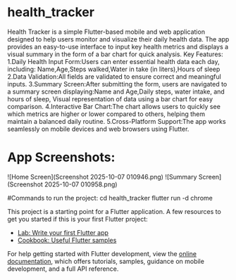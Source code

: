 # health_tracker
Health Tracker is a simple Flutter-based mobile and web application designed to help users monitor and visualize their daily health data. The app provides an easy-to-use interface to input key health metrics and displays a visual summary in the form of a bar chart for quick analysis.
Key Features:
1.Daily Health Input Form:Users can enter essential health data each day, including:
Name,Age,Steps walked,Water in take (in liters),Hours of sleep
2.Data Validation:All fields are validated to ensure correct and meaningful inputs.
3.Summary Screen:After submitting the form, users are navigated to a summary screen displaying:Name and Age,Daily steps, water intake, and hours of sleep,
Visual representation of data using a bar chart for easy comparison.
4.Interactive Bar Chart:The chart allows users to quickly see which metrics are higher or lower compared to others, helping them maintain a balanced daily routine.
5.Cross-Platform Support:The app works seamlessly on mobile devices and web browsers using Flutter.

# App Screenshots:
![Home Screen](Screenshot 2025-10-07 010946.png)
![Summary Screen](Screenshot 2025-10-07 010958.png)

#Commands to run the project:
 cd health_tracker
 flutter run -d chrome
 
This project is a starting point for a Flutter application.
A few resources to get you started if this is your first Flutter project:
- [Lab: Write your first Flutter app](https://docs.flutter.dev/get-started/codelab)
- [Cookbook: Useful Flutter samples](https://docs.flutter.dev/cookbook)

For help getting started with Flutter development, view the
[online documentation](https://docs.flutter.dev/), which offers tutorials,
samples, guidance on mobile development, and a full API reference.
